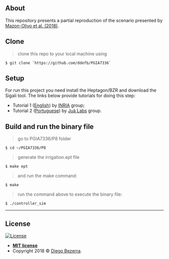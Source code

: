 ## About

This repository presents a partial reproduction of the scenario presented by <a href="https://www.sciencedirect.com/science/article/pii/S0168169918302436" target="_blank">Mazon-Olivo et al. (2018)</a>.

## Clone

> clone this repo to your local machine using 

```shell
$ git clone `https://github.com/ddefb/PGIA7336`
```

## Setup

For run this project you need install the Heptagon/BZR and download the Sigali tool. The links below provide tutorials for doing this step:

- Tutorial 1 (<a href="http://heptagon.gforge.inria.fr/" target="_blank">English</a>) by <a href="http://heptagon.gforge.inria.fr/" target="_blank">INRIA</a> group;
- Tutorial 2 (<a href="https://jualabs.wordpress.com/2016/04/08/instalacao-do-heptagon-no-ubuntu-14-04/" target="_blank">Portuguese</a>) by <a href="https://www.jualabs.com" target="_blank">Juá Labs</a> group.

## Build and run the binary file

> go to PGIA7336/P8 folder

```shell
$ cd ~/PGIA7336/P8
```

> generate the irrigation.ept file

```shell
$ make ept
```

> and run the make command:

```shell
$ make
```

> run the command above to execute the binary file:

```shell 
$ ./controller_sim
```

---

## License

[![License](http://img.shields.io/:license-mit-blue.svg?style=flat-square)](http://badges.mit-license.org)

- **[MIT license](http://opensource.org/licenses/mit-license.php)**
- Copyright 2018 © <a href="http://ddefb.me/" target="_blank">Diego Bezerra</a>.
